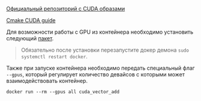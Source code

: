 


[Официальный репозиторий с CUDA образами](https://hub.docker.com/r/nvidia/cuda/tags)

[Cmake CUDA guide](https://developer.nvidia.com/blog/building-cuda-applications-cmake/)


Для возможности работы с GPU из контейнера необходимо установить следующий
[пакет](https://docs.nvidia.com/datacenter/cloud-native/container-toolkit/latest/install-guide.html).
> Обязательно после установки перезапустите докер демона `sudo systemctl restart docker`.

Также при запуске контейнера необходимо передать специальный флаг `--gpus`, который регулирует количество девайсов
с которыми может взаимодействовать контейнер.


```
docker run --rm --gpus all cuda_vector_add
```

